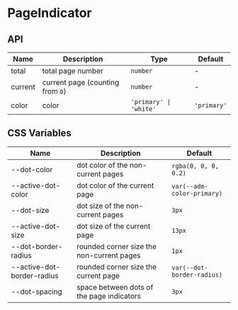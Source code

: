 # PageIndicator

<code src="./demos/demo1.tsx"></code>

## API

| Name    | Description                      | Type                   | Default     |
| ------- | -------------------------------- | ---------------------- | ----------- |
| total   | total page number                | `number`               | -           |
| current | current page (counting from `0`) | `number`               | -           |
| color   | color                            | `'primary' \| 'white'` | `'primary'` |

## CSS Variables

| Name                       | Description                               | Default                    |
| -------------------------- | ----------------------------------------- | -------------------------- |
| --dot-color                | dot color of the non-current pages        | `rgba(0, 0, 0, 0.2)`       |
| --active-dot-color         | dot color of the current page             | `var(--adm-color-primary)` |
| --dot-size                 | dot size of the non-current pages         | `3px`                      |
| --active-dot-size          | dot size of the current page              | `13px`                     |
| --dot-border-radius        | rounded corner size the non-current pages | `1px`                      |
| --active-dot-border-radius | rounded corner size the current page      | `var(--dot-border-radius)` |
| --dot-spacing              | space between dots of the page indicators | `3px`                      |
